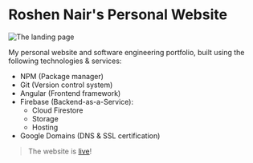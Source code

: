 # Roshen Nair's Personal Website

![The landing page](https://firebasestorage.googleapis.com/v0/b/roshen-nair.appspot.com/o/project-images%2Fpersonal-website.jpg?alt=media&token=a1f65e70-264d-4e47-8632-3d2fd86d5e1b)

My personal website and software engineering portfolio, built using the following technologies & services:
- NPM (Package manager)
- Git (Version control system)
- Angular (Frontend framework)
- Firebase (Backend-as-a-Service):
	- Cloud Firestore
	- Storage
	- Hosting
- Google Domains (DNS & SSL certification)

> The website is [live](https://roshennair.com)!